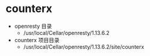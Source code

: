 # counterx


- openresty 目录
    - /usr/local/Cellar/openresty/1.13.6.2
- counterx 项目目录
    - /usr/local/Cellar/openresty/1.13.6.2/site/counterx
